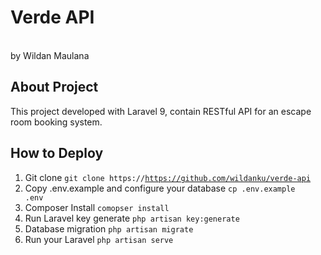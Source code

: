 <h1>Verde API</h1> <br>
<span>by Wildan Maulana</span>

## About Project

This project developed with Laravel 9, contain RESTful API for an escape room booking system.

## How to Deploy

1. Git clone <code>git clone https://https://github.com/wildanku/verde-api</code>
2. Copy .env.example and configure your database <code>cp .env.example .env</code>
3. Composer Install <code>comopser install</code>
4. Run Laravel key generate <code>php artisan key:generate</code>
5. Database migration <code>php artisan migrate</code>
6. Run your Laravel <code>php artisan serve</code>

